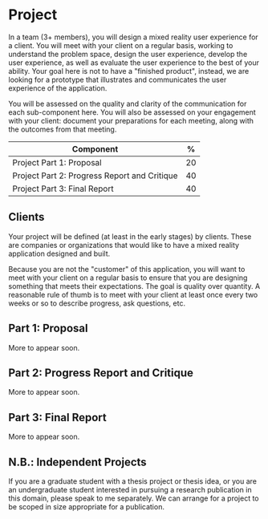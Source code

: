 # Project

In a team (3+ members), you will design a mixed reality user experience for a client. You will meet with your client on a regular basis, working to understand the problem space, design the user experience, develop the user experience, as well as evaluate the user experience to the best of your ability. Your goal here is not to have a "finished product", instead, we are looking for a prototype that illustrates and communicates the user experience of the application.

You will be assessed on the quality and clarity of the communication for each sub-component here. You will also be assessed on your engagement with your client: document your preparations for each meeting, along with the outcomes from that meeting.

| Component                                       |  %   |
|-------------------------------------------------|------|
| Project Part 1: Proposal                        |  20  |
| Project Part 2: Progress Report and Critique    |  40  |
| Project Part 3: Final Report                    |  40  |

## Clients

Your project will be defined (at least in the early stages) by clients. These are companies or organizations that would like to have a mixed reality application designed and built.

Because you are not the "customer" of this application, you will want to meet with your client on a regular basis to ensure that you are designing something that meets their expectations. The goal is quality over quantity. A reasonable rule of thumb is to meet with your client at least once every two weeks or so to describe progress, ask questions, etc.

## Part 1: Proposal

More to appear soon.

## Part 2: Progress Report and Critique

More to appear soon.

## Part 3: Final Report

More to appear soon.

## N.B.: Independent Projects

If you are a graduate student with a thesis project or thesis idea, or you are an undergraduate student interested in pursuing a research publication in this domain, please speak to me separately. We can arrange for a project to be scoped in size appropriate for a publication.